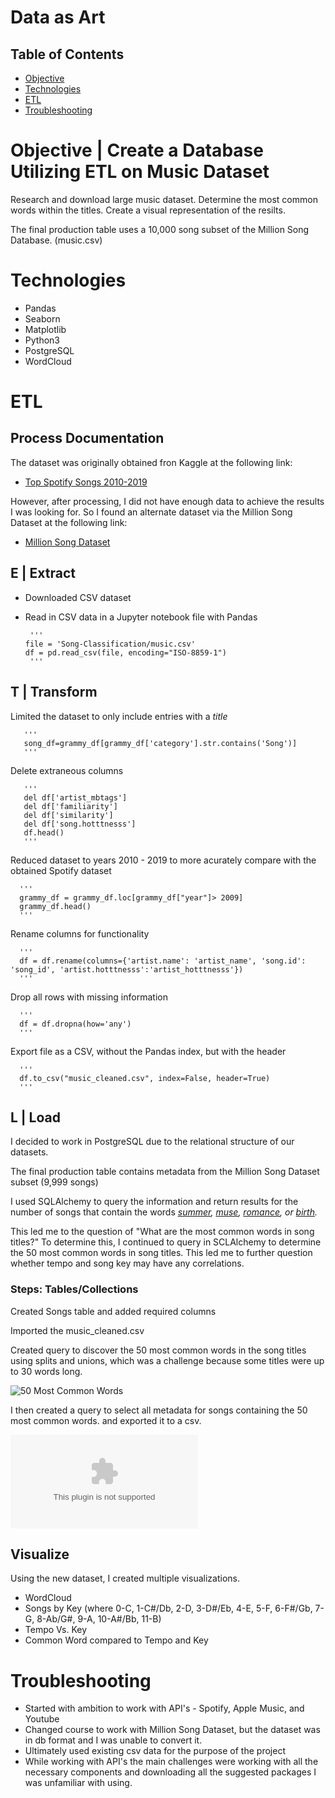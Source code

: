 # Data as Art

## Table of Contents
* [Objective](#Objective)
* [Technologies](#Technologies)
* [ETL](#ETL)
* [Troubleshooting](#Troubleshooting)

# Objective | Create a Database Utilizing ETL on Music Dataset
Research and download large music dataset. Determine the most common words within the titles. Create a visual representation of the resilts.

The final production table uses a 10,000 song subset of the Million Song Database. (music.csv)

# Technologies
* Pandas
* Seaborn
* Matplotlib
* Python3
* PostgreSQL
* WordCloud

# ETL
## Process Documentation

The dataset was originally obtained fron Kaggle at the following link:

* [Top Spotify Songs 2010-2019](https://www.kaggle.com/leonardopena/top-spotify-songs-from-20102019-by-year)

However, after processing, I did not have enough data to achieve the results I was looking for. So I found an alternate dataset via the Million Song Dataset at the following link:

* [Million Song Dataset](https://labrosa.ee.columbia.edu/millionsong/)

## E | Extract
* Downloaded CSV dataset
* Read in CSV data in a Jupyter notebook file with Pandas
       
       '''
      file = 'Song-Classification/music.csv'
      df = pd.read_csv(file, encoding="ISO-8859-1")
       '''
## T | Transform

 
   Limited the dataset to only include entries with a *title*
      
       '''
       song_df=grammy_df[grammy_df['category'].str.contains('Song')]
       '''
   
   Delete extraneous columns
      
       '''
       del df['artist_mbtags']
       del df['familiarity']
       del df['similarity']
       del df['song.hotttnesss']
       df.head()
       '''
   
   Reduced dataset to years 2010 - 2019 to more acurately compare with the obtained Spotify dataset
      
      '''
      grammy_df = grammy_df.loc[grammy_df["year"]> 2009]
      grammy_df.head()
      '''
   Rename columns for functionality
   
      '''
      df = df.rename(columns={'artist.name': 'artist_name', 'song.id': 'song_id', 'artist.hotttnesss':'artist_hotttnesss'})
      '''
      
   Drop all rows with missing information
   
      '''
      df = df.dropna(how='any')
      '''
      
   Export file as a CSV, without the Pandas index, but with the header

      '''
      df.to_csv("music_cleaned.csv", index=False, header=True)
      '''
      
  
## L | Load

I decided to work in PostgreSQL due to the relational structure of our datasets. 

The final production table contains metadata from the Million Song Dataset subset (9,999 songs)

I used SQLAlchemy to query the information and return results for the number of songs that contain the words *[summer](results/summer.csv), [muse](results/muse.csv), [romance](results/romance.csv), or [birth](results/birth.csv).*

This led me to the question of "What are the most common words in song titles?"  To determine this, I continued to query in SCLAlchemy to determine the 50 most common words in song titles. This led me to further question whether tempo and song key may have any correlations.

### Steps: Tables/Collections

Created Songs table and added required columns

Imported the music_cleaned.csv 

Created query to discover the 50 most common words in the song titles using splits and unions, which was a challenge because some titles were up to 30 words long.

![50 Most Common Words](results/50_Most_Common_Words.png)

I then created a query to select all metadata for songs containing the 50 most common words. and exported it to a csv.

![Song Metadata](results/50_most_common_metadata.csv)

## Visualize

Using the new dataset, I created multiple visualizations.

* WordCloud
* Songs by Key (where 0-C, 1-C#/Db, 2-D, 3-D#/Eb, 4-E, 5-F, 6-F#/Gb, 7-G, 8-Ab/G#, 9-A, 10-A#/Bb, 11-B)
* Tempo Vs. Key
* Common Word compared to Tempo and Key


# Troubleshooting

* Started with ambition to work with API's - Spotify, Apple Music, and Youtube 
* Changed course to work with Million Song Dataset, but the dataset was in db format and I was unable to convert it.
* Ultimately used existing csv data for the purpose of the project
* While working with API's the main challenges were working with all the necessary components and downloading all the suggested packages I was unfamiliar with using.





